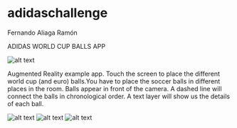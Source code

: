 # adidaschallenge

Fernando Aliaga Ramón

ADIDAS WORLD CUP BALLS APP

![alt text](http://imageshack.com/a/img924/7848/Fsax6w.jpg)

Augmented Reality example app. Touch the screen to place the different world cup (and euro) balls.You have to place the soccer balls in different places in the room. Balls appear in front of the camera. A dashed line will connect the balls in chronological order. A text layer will show us the details of each ball.

![alt text](http://imageshack.com/a/img923/3000/v3gQGF.png)
![alt text](http://imageshack.com/a/img923/4021/DdHPtZ.png)
![alt text](http://imageshack.com/a/img923/4111/lZVIfx.png)
